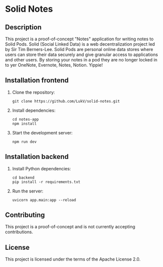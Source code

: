 # Solid Notes

## Description

This project is a proof-of-concept "Notes" application for writing notes to Solid Pods. Solid (Social Linked Data) is a web decentralization project led by Sir Tim Berners-Lee. Solid Pods are personal online data stores where users can store their data securely and give granular access to applications and other users. By storing your notes in a pod they are no longer locked in to yer OneNote, Evernote, Notes, Notion. Yippie!

## Installation frontend

1. Clone the repository:
    ```
    git clone https://github.com/LukV/solid-notes.git
    ```

2. Install dependencies:
    ```
    cd notes-app
    npm install
    ```

3. Start the development server:
    ```
    npm run dev
    ```

## Installation backend

1. Install Python dependencies:
    ```
    cd backend
    pip install -r requirements.txt
    ```

2. Run the server:
    ```
    uvicorn app.main:app --reload
    ```

## Contributing

This project is a proof-of-concept and is not currently accepting contributions.

## License

This project is licensed under the terms of the Apache License 2.0.

